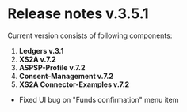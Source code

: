 # Release notes v.3.5.1

Current version consists of following components:

1. **Ledgers v.3.1**
2. **XS2A v.7.2**
3. **ASPSP-Profile v.7.2**
4. **Consent-Management v.7.2**
5. **XS2A Connector-Examples v.7.2**

- Fixed UI bug on "Funds confirmation" menu item

